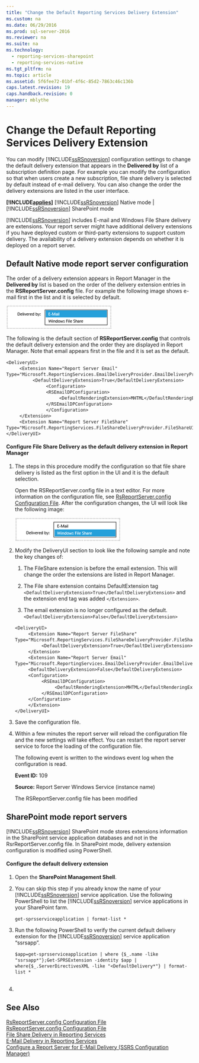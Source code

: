 ```yaml
---
title: "Change the Default Reporting Services Delivery Extension"
ms.custom: na
ms.date: 06/29/2016
ms.prod: sql-server-2016
ms.reviewer: na
ms.suite: na
ms.technology: 
  - reporting-services-sharepoint
  - reporting-services-native
ms.tgt_pltfrm: na
ms.topic: article
ms.assetid: 5f6fee72-01bf-4f6c-85d2-7863c46c136b
caps.latest.revision: 19
caps.handback.revision: 0
manager: mblythe
---
```

# Change the Default Reporting Services Delivery Extension
You can modify [!INCLUDE[ssRSnoversion](../../Topics/TopicNameContainA/tokens/ssRSnoversion_md.md)] configuration settings to change the default delivery extension that appears in the **Delivered by** list of a subscription definition page. For example you can modify the configuration so that when users create a new subscription, file share delivery is selected by default instead of e-mail delivery. You can also change the order the delivery extensions are listed in the user interface.  
  
 **[!INCLUDE[applies](../../Topics/TopicNameContainA/tokens/applies_md.md)]**  [!INCLUDE[ssRSnoversion](../../Topics/TopicNameContainA/tokens/ssRSnoversion_md.md)] Native mode &#124; [!INCLUDE[ssRSnoversion](../../Topics/TopicNameContainA/tokens/ssRSnoversion_md.md)] SharePoint mode  
  
 [!INCLUDE[ssRSnoversion](../../Topics/TopicNameContainA/tokens/ssRSnoversion_md.md)] includes E-mail and Windows File Share delivery are extensions. Your report server might have additional delivery extensions if you have deployed custom or third-party extensions to support custom delivery. The availability of a delivery extension depends on whether it is deployed on a report server.  
  
## Default Native mode report server configuration  
 The order of a delivery extension appears in Report Manager in the **Delivered by** list is based on the order of the delivery extension entries in the **RSReportServer.config** file. For example the following image shows e-mail first in the list and it is selected by default.  
  
 ![default list of delivery extensions](../../Topics/TopicNameNotContainA/images/ssrs_default_delivery.png "ssrs_default_delivery")  
  
 The following is the default section of **RSReportServer.config** that controls the default delivery extension and the order they are displayed in Report Manager. Note that email appears first in the file and it is set as the default.  
  
```  
<DeliveryUI>  
     <Extension Name="Report Server Email" Type="Microsoft.ReportingServices.EmailDeliveryProvider.EmailDeliveryProviderControl,ReportingServicesEmailDeliveryProvider">  
          <DefaultDeliveryExtension>True</DefaultDeliveryExtension>  
               <Configuration>  
               <RSEmailDPConfiguration>  
                    <DefaultRenderingExtension>MHTML</DefaultRenderingExtension>  
               </RSEmailDPConfiguration>  
               </Configuration>  
     </Extension>  
     <Extension Name="Report Server FileShare" Type="Microsoft.ReportingServices.FileShareDeliveryProvider.FileShareUIControl,ReportingServicesFileShareDeliveryProvider"/>  
</DeliveryUI>  
```  
  
#### Configure File Share Delivery as the default delivery extension in Report Manager  
  
1.  The steps in this procedure modify the configuration so that file share delivery is listed as the first option in the UI and it is the default selection.  
  
     Open the RSReportServer.config file in a text editor. For more information on the configuration file, see [RsReportServer.config Configuration File](../../Topics/TopicNameNotContainA/RsReportServer.config-Configuration-File.md). After the configuration changes, the UI will look like the following image:  
  
     ![modified list of delivery extensions](../../Topics/TopicNameNotContainA/images/ssrs_modified_delivery.png "ssrs_modified_delivery")  
  
2.  Modify the DeliveryUI section to look like the following sample and note the key changes of:  
  
    1.  The FileShare extension is before the email extension. This will change the order the extensions are listed in Report Manager.  
  
    2.  The File share extension contains DefaultExtension tag `<DefaultDeliveryExtension>True</DefaultDeliveryExtension>` and the extension end tag was added `</Extension>`.  
  
    3.  The email extension is no longer configured as the default. `<DefaultDeliveryExtension>False</DefaultDeliveryExtension>`  
  
    ```  
    <DeliveryUI>  
         <Extension Name="Report Server FileShare" Type="Microsoft.ReportingServices.FileShareDeliveryProvider.FileShareUIControl,ReportingServicesFileShareDeliveryProvider">  
              <DefaultDeliveryExtension>True</DefaultDeliveryExtension>  
         </Extension>  
         <Extension Name="Report Server Email" Type="Microsoft.ReportingServices.EmailDeliveryProvider.EmailDeliveryProviderControl,ReportingServicesEmailDeliveryProvider">  
         <DefaultDeliveryExtension>False</DefaultDeliveryExtension>  
         <Configuration>  
              <RSEmailDPConfiguration>  
                   <DefaultRenderingExtension>MHTML</DefaultRenderingExtension>  
              </RSEmailDPConfiguration>  
         </Configuration>  
         </Extension>  
    </DeliveryUI>  
    ```  
  
3.  Save the configuration file.  
  
4.  Within a few minutes the report server will reload the configuration file and the new settings will take effect. You can restart the report server service to force the loading of the configuration file.  
  
     The following event is written to the windows event log when the configuration is read.  
  
     **Event ID:** 109  
  
     **Source:** Report Server Windows Service (instance name)  
  
     The RSReportServer.config file has been modified  
  
## SharePoint mode report servers  
 [!INCLUDE[ssRSnoversion](../../Topics/TopicNameContainA/tokens/ssRSnoversion_md.md)] SharePoint mode stores extensions information in the SharePoint service application databases and not in the RsrReportServer.config file. In SharePoint mode, delivery extension configuration is modified using PowerShell.  
  
#### Configure the default delivery extension  
  
1.  Open the **SharePoint Management Shell**.  
  
2.  You can skip this step if you already know the name of your [!INCLUDE[ssRSnoversion](../../Topics/TopicNameContainA/tokens/ssRSnoversion_md.md)] service application. Use the following PowerShell to list the [!INCLUDE[ssRSnoversion](../../Topics/TopicNameContainA/tokens/ssRSnoversion_md.md)] service applications in your SharePoint farm.  
  
    ```  
    get-sprsserviceapplication | format-list *  
    ```  
  
3.  Run the following PowerShell to verify the current default delivery extension for the [!INCLUDE[ssRSnoversion](../../Topics/TopicNameContainA/tokens/ssRSnoversion_md.md)] service application “ssrsapp”.  
  
    ```  
    $app=get-sprsserviceapplication | where {$_.name -like "ssrsapp*"};Get-SPRSExtension -identity $app | where{$_.ServerDirectivesXML -like "<DefaultDelivery*"} | format-list *  
  
    ```  
  
4.  
  
## See Also  
 [RsReportServer.config Configuration File](../../Topics/TopicNameNotContainA/RsReportServer.config-Configuration-File.md)   
 [RsReportServer.config Configuration File](../../Topics/TopicNameNotContainA/RsReportServer.config-Configuration-File.md)   
 [File Share Delivery in Reporting Services](../../Topics/TopicNameNotContainA/File-Share-Delivery-in-Reporting-Services.md)   
 [E-Mail Delivery in Reporting Services](../../Topics/TopicNameNotContainA/E-Mail-Delivery-in-Reporting-Services.md)   
 [Configure a Report Server for E-Mail Delivery (SSRS Configuration Manager)](assetId:///b838f970-d11a-4239-b164-8d11f4581d83)